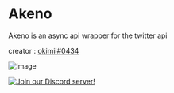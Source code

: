 # Akeno
Akeno is an async api wrapper for the twitter api

creator : [okimii#0434](https://discord.com/users/637458038915203127)

![image](https://user-images.githubusercontent.com/92546867/151640796-f3bc5a2e-b1bf-4f3d-ae4a-f8b9821fdbfb.png)

[![Join our Discord server!](https://img.shields.io/badge/discord-Akeno-blueviolet)](https://discord.gg/bEevwUGMTG)
